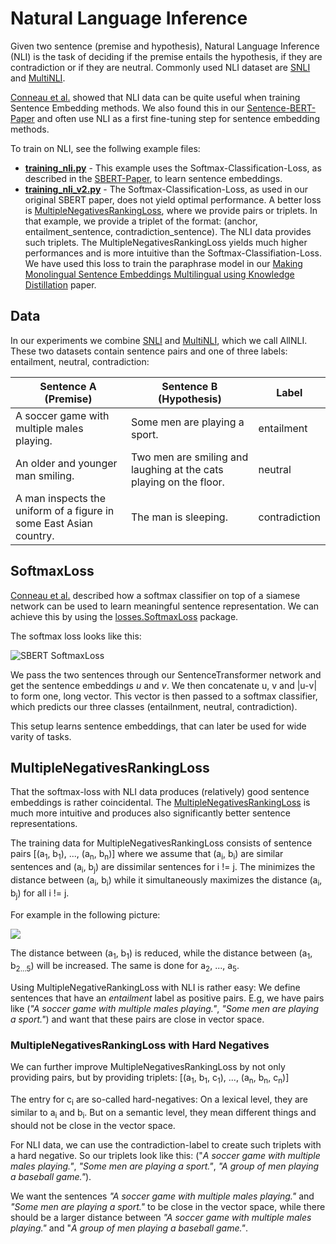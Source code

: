 # Natural Language Inference

Given two sentence (premise and hypothesis), Natural Language Inference (NLI) is the task of deciding if the premise entails the hypothesis, if they are contradiction or if they are neutral. Commonly used NLI dataset are [SNLI](https://arxiv.org/abs/1508.05326) and [MultiNLI](https://arxiv.org/abs/1704.05426). 

[Conneau et al.](https://arxiv.org/abs/1705.02364) showed that NLI data can be quite useful when training Sentence Embedding methods. We also found this in our [Sentence-BERT-Paper](https://arxiv.org/abs/1908.10084) and often use NLI as a first fine-tuning step for sentence embedding methods.

To train on NLI, see the follwing example files:
- **[training_nli.py](training_nli.py)** - This example uses the Softmax-Classification-Loss, as described in the [SBERT-Paper](https://arxiv.org/abs/1908.10084), to learn sentence embeddings.
- **[training_nli_v2.py](training_nli_v2.py)** - The Softmax-Classification-Loss, as used in our original SBERT paper, does not yield optimal performance. A better loss is [MultipleNegativesRankingLoss](https://www.sbert.net/docs/package_reference/losses.html#multiplenegativesrankingloss), where we provide pairs or triplets. In that example, we provide a triplet of the format: (anchor, entailment_sentence, contradiction_sentence). The NLI data provides such triplets. The MultipleNegativesRankingLoss yields much higher performances and is more intuitive than the Softmax-Classifiation-Loss. We have used this loss to train the paraphrase model in our [Making Monolingual Sentence Embeddings Multilingual using Knowledge Distillation](https://arxiv.org/abs/2004.09813) paper.

## Data
In our experiments we combine [SNLI](https://arxiv.org/abs/1508.05326) and [MultiNLI](https://arxiv.org/abs/1704.05426), which we call AllNLI. These two datasets contain sentence pairs and one of three labels: entailment, neutral, contradiction:

| Sentence A (Premise) | Sentence B (Hypothesis) | Label |
| --- | --- | --- |
| A soccer game with multiple males playing. | Some men are playing a sport. | entailment |
| An older and younger man smiling. | Two men are smiling and laughing at the cats playing on the floor. | neutral |
| A man inspects the uniform of a figure in some East Asian country. | The man is sleeping. | contradiction |





## SoftmaxLoss
[Conneau et al.](https://arxiv.org/abs/1705.02364) described how a softmax classifier on top of a siamese network can be used to learn meaningful sentence representation. We can achieve this by using the  [losses.SoftmaxLoss](../../../docs/package_reference/losses.html#softmaxloss) package.


The softmax loss looks like this:

![SBERT SoftmaxLoss](https://raw.githubusercontent.com/UKPLab/sentence-transformers-old/master/docs/img/SBERT_SoftmaxLoss.png "SBERT SoftmaxLoss")

We pass the two sentences through our SentenceTransformer network and get the sentence embeddings *u* and *v*. We then concatenate u, v and |u-v| to form one, long vector. This vector is then passed to a softmax classifier, which predicts our three classes (entailnment, neutral, contradiction).

This setup learns sentence embeddings, that can later be used for wide varity of tasks. 

## MultipleNegativesRankingLoss

That the softmax-loss with NLI data produces (relatively) good sentence embeddings is rather coincidental. The [MultipleNegativesRankingLoss](https://www.sbert.net/docs/package_reference/losses.html#multiplenegativesrankingloss) is much more intuitive and produces also significantly better sentence representations.

The training data for MultipleNegativesRankingLoss consists of sentence pairs [(a<sub>1</sub>, b<sub>1</sub>), ..., (a<sub>n</sub>, b<sub>n</sub>)] where we assume that (a<sub>i</sub>, b<sub>i</sub>) are similar sentences and (a<sub>i</sub>, b<sub>j</sub>) are dissimilar sentences for i != j. The minimizes the distance between (a<sub>i</sub>, b<sub>i</sub>) while it simultaneously maximizes the distance  (a<sub>i</sub>, b<sub>j</sub>) for all i != j.


For example in the following picture:

![](https://raw.githubusercontent.com/UKPLab/sentence-transformers-old/master/docs/img/MultipleNegativeRankingLoss.png)

The distance between (a<sub>1</sub>, b<sub>1</sub>) is reduced, while the distance between (a<sub>1</sub>, b<sub>2...5</sub>) will be increased. The same is done for a<sub>2</sub>, ..., a<sub>5</sub>.


Using MultipleNegativeRankingLoss with NLI is rather easy: We define sentences that have an *entailment* label as positive pairs. E.g, we have pairs like (*"A soccer game with multiple males playing."*, *"Some men are playing a sport."*) and want that these pairs are close in vector space.

### MultipleNegativesRankingLoss with Hard Negatives

We can further improve MultipleNegativesRankingLoss by not only providing pairs, but by providing triplets: [(a<sub>1</sub>, b<sub>1</sub>, c<sub>1</sub>), ..., (a<sub>n</sub>, b<sub>n</sub>, c<sub>n</sub>)] 

The entry for c<sub>i</sub> are so-called hard-negatives: On a lexical level, they are similar to a<sub>i</sub> and b<sub>i</sub>. But on a semantic level, they mean different things and should not be close in the vector space.

For NLI data, we can use the contradiction-label to create such triplets with a hard negative. So our triplets look like this:
("*A soccer game with multiple males playing."*, *"Some men are playing a sport."*, *"A group of men playing a baseball game."*).

We want the sentences *"A soccer game with multiple males playing."* and *"Some men are playing a sport."* to be close in the vector space, while there should be a larger distance between *"A soccer game with multiple males playing."* and "*A group of men playing a baseball game."*.
